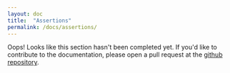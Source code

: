 ```yaml
---
layout: doc
title:  "Assertions"
permalink: /docs/assertions/
---
```


Oops! Looks like this section hasn't been completed yet.  If you'd like to contribute to the documentation, please open a pull request at the [github repository](https://github.com/njenan/turbulence/pulls).
